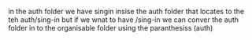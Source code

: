 in the auth folder we have singin insise the auth folder that locates to the teh auth/sing-in but if we wnat to have /sing-in we can conver the auth folder in to the organisable folder using the paranthesiss
(auth)